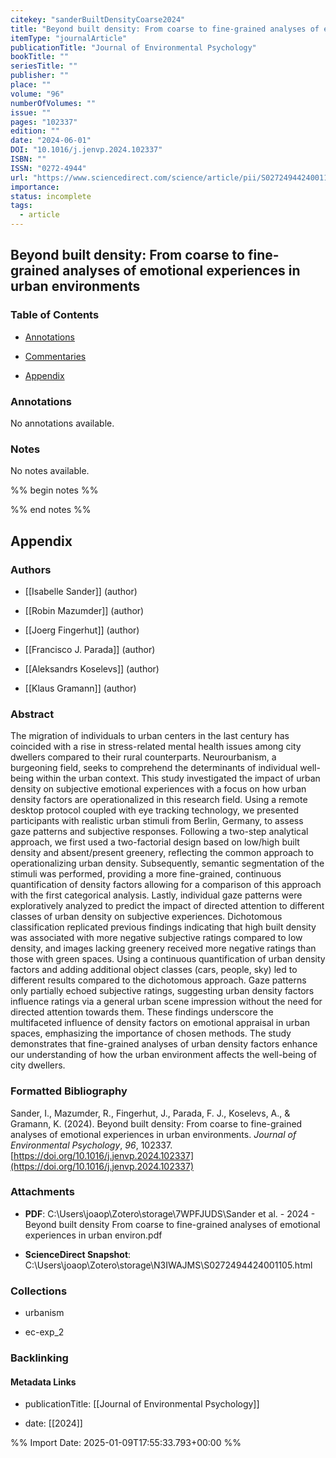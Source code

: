 ```yaml
---
citekey: "sanderBuiltDensityCoarse2024"
title: "Beyond built density: From coarse to fine-grained analyses of emotional experiences in urban environments"
itemType: "journalArticle"
publicationTitle: "Journal of Environmental Psychology"
bookTitle: ""
seriesTitle: ""
publisher: ""
place: ""
volume: "96"
numberOfVolumes: ""
issue: ""
pages: "102337"
edition: ""
date: "2024-06-01"
DOI: "10.1016/j.jenvp.2024.102337"
ISBN: ""
ISSN: "0272-4944"
url: "https://www.sciencedirect.com/science/article/pii/S0272494424001105"
importance: 
status: incomplete
tags:
  - article
---
```


## Beyond built density: From coarse to fine-grained analyses of emotional experiences in urban environments

### Table of Contents

- [Annotations](#annotations)

+ [Commentaries](#commentaries)

- [Appendix](#appendix)

### Annotations


No annotations available.


### Notes


No notes available.


%% begin notes %%

<!-- Write your personal notes here -->

%% end notes %%

## Appendix

### Authors


- [[Isabelle Sander]] (author)

- [[Robin Mazumder]] (author)

- [[Joerg Fingerhut]] (author)

- [[Francisco J. Parada]] (author)

- [[Aleksandrs Koselevs]] (author)

- [[Klaus Gramann]] (author)



### Abstract

The migration of individuals to urban centers in the last century has coincided with a rise in stress-related mental health issues among city dwellers compared to their rural counterparts. Neurourbanism, a burgeoning field, seeks to comprehend the determinants of individual well-being within the urban context. This study investigated the impact of urban density on subjective emotional experiences with a focus on how urban density factors are operationalized in this research field. Using a remote desktop protocol coupled with eye tracking technology, we presented participants with realistic urban stimuli from Berlin, Germany, to assess gaze patterns and subjective responses. Following a two-step analytical approach, we first used a two-factorial design based on low/high built density and absent/present greenery, reflecting the common approach to operationalizing urban density. Subsequently, semantic segmentation of the stimuli was performed, providing a more fine-grained, continuous quantification of density factors allowing for a comparison of this approach with the first categorical analysis. Lastly, individual gaze patterns were exploratively analyzed to predict the impact of directed attention to different classes of urban density on subjective experiences. Dichotomous classification replicated previous findings indicating that high built density was associated with more negative subjective ratings compared to low density, and images lacking greenery received more negative ratings than those with green spaces. Using a continuous quantification of urban density factors and adding additional object classes (cars, people, sky) led to different results compared to the dichotomous approach. Gaze patterns only partially echoed subjective ratings, suggesting urban density factors influence ratings via a general urban scene impression without the need for directed attention towards them. These findings underscore the multifaceted influence of density factors on emotional appraisal in urban spaces, emphasizing the importance of chosen methods. The study demonstrates that fine-grained analyses of urban density factors enhance our understanding of how the urban environment affects the well-being of city dwellers.


### Formatted Bibliography

Sander, I., Mazumder, R., Fingerhut, J., Parada, F. J., Koselevs, A., & Gramann, K. (2024). Beyond built density: From coarse to fine-grained analyses of emotional experiences in urban environments. _Journal of Environmental Psychology_, _96_, 102337. [https://doi.org/10.1016/j.jenvp.2024.102337](https://doi.org/10.1016/j.jenvp.2024.102337)




### Attachments


- **PDF**: C:\Users\joaop\Zotero\storage\7WPFJUDS\Sander et al. - 2024 - Beyond built density From coarse to fine-grained analyses of emotional experiences in urban environ.pdf

- **ScienceDirect Snapshot**: C:\Users\joaop\Zotero\storage\N3IWAJMS\S0272494424001105.html




### Collections


- urbanism

- ec-exp_2





### Backlinking


#### Metadata Links


- publicationTitle: [[Journal of Environmental Psychology]]




- date: [[2024]]





<!-- Any additional notes or comments -->


%% Import Date: 2025-01-09T17:55:33.793+00:00 %%
